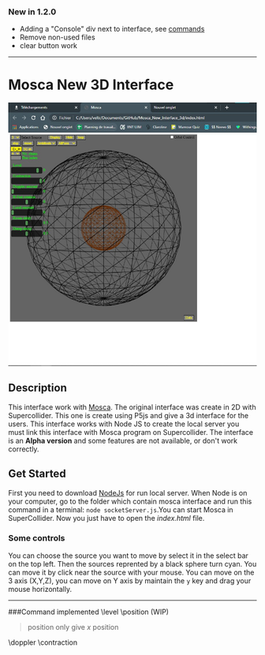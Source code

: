 ### New in 1.2.0
- Adding a "Console" div next to interface, see [commands](#command-implemented)
- Remove non-used files
- clear button work

---

# Mosca New 3D Interface

![Interface Screenshot](mosca.jpg)

## Description

This interface work with [Mosca](https://github.com/escuta/mosca). The original interface was create in 2D with Supercollider.
This one is create using P5js and give a 3d interface for the users. This interface works with Node JS to create the local server you must link this interface with Mosca program on Supercollider.
The interface is an **Alpha version** and some features are not available, or don't work correctly.


## Get Started

First you need to download [NodeJs](https://nodejs.org/en/download) for run local server. 
When Node is on your computer, go to the folder which contain mosca interface and run this command in a terminal:
`node socketServer.js`.You can start Mosca in SuperCollider. Now you just have to open the *index.html* file.

### Some controls
 You can choose the source you want to move by select it in the select bar on the top left. Then the sources reprented by a black sphere turn cyan. You can move it by click near
 the source with your mouse. You can move on the 3 axis (X,Y,Z), you can move on Y axis by maintain the `y` key and drag your mouse horizontally.

---



###Command implemented
\level
\position (WIP)

> position only give *x* position 

\doppler
\contraction
